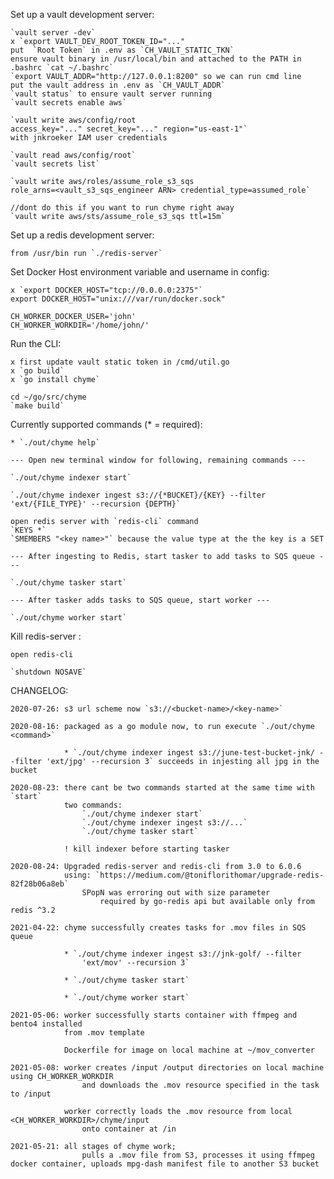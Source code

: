 Set up a vault development server:

    `vault server -dev`
    x `export VAULT_DEV_ROOT_TOKEN_ID="..." 
    put  `Root Token` in .env as `CH_VAULT_STATIC_TKN`
    ensure vault binary in /usr/local/bin and attached to the PATH in .bashrc `cat ~/.bashrc`
    `export VAULT_ADDR="http://127.0.0.1:8200" so we can run cmd line
    put the vault address in .env as `CH_VAULT_ADDR`
    `vault status` to ensure vault server running
    `vault secrets enable aws`

    `vault write aws/config/root 
    access_key="..." secret_key="..." region="us-east-1"` 
    with jnkroeker IAM user credentials 

    `vault read aws/config/root` 
    `vault secrets list`

    `vault write aws/roles/assume_role_s3_sqs 
    role_arns=<vault_s3_sqs_engineer ARN> credential_type=assumed_role`

    //dont do this if you want to run chyme right away
    `vault write aws/sts/assume_role_s3_sqs ttl=15m`

Set up a redis development server:

    from /usr/bin run `./redis-server`

Set Docker Host environment variable and username in config:

    x `export DOCKER_HOST="tcp://0.0.0.0:2375"`
    export DOCKER_HOST="unix:///var/run/docker.sock"

    CH_WORKER_DOCKER_USER='john'
    CH_WORKER_WORKDIR='/home/john/'

Run the CLI:

    x first update vault static token in /cmd/util.go
    x `go build`
    x `go install chyme`

    cd ~/go/src/chyme
    `make build`

Currently supported commands (* = required):

    * `./out/chyme help`

    --- Open new terminal window for following, remaining commands ---

    `./out/chyme indexer start`
 
    `./out/chyme indexer ingest s3://{*BUCKET}/{KEY} --filter 'ext/{FILE_TYPE}' --recursion {DEPTH}` 

    open redis server with `redis-cli` command
    `KEYS *`
    `SMEMBERS "<key name>"` because the value type at the the key is a SET

    --- After ingesting to Redis, start tasker to add tasks to SQS queue ---

    `./out/chyme tasker start`

    --- After tasker adds tasks to SQS queue, start worker ---

    `./out/chyme worker start`

Kill redis-server :

    open redis-cli

    `shutdown NOSAVE`

CHANGELOG: 

    2020-07-26: s3 url scheme now `s3://<bucket-name>/<key-name>`

    2020-08-16: packaged as a go module now, to run execute `./out/chyme <command>`

                * `./out/chyme indexer ingest s3://june-test-bucket-jnk/ --filter 'ext/jpg' --recursion 3` succeeds in injesting all jpg in the bucket

    2020-08-23: there cant be two commands started at the same time with `start`
                two commands:
                    `./out/chyme indexer start`
                    `./out/chyme indexer ingest s3://...`
                    `./out/chyme tasker start`
                
                ! kill indexer before starting tasker

    2020-08-24: Upgraded redis-server and redis-cli from 3.0 to 6.0.6
                using: `https://medium.com/@toniflorithomar/upgrade-redis-82f28b06a8eb`
                    SPopN was erroring out with size parameter
                        required by go-redis api but available only from redis ^3.2

    2021-04-22: chyme successfully creates tasks for .mov files in SQS queue

                * `./out/chyme indexer ingest s3://jnk-golf/ --filter 
                    'ext/mov' --recursion 3`
                
                * `./out/chyme tasker start`

                * `./out/chyme worker start`

    2021-05-06: worker successfully starts container with ffmpeg and bento4 installed
                from .mov template

                Dockerfile for image on local machine at ~/mov_converter

    2021-05-08: worker creates /input /output directories on local machine using CH_WORKER_WORKDIR
                    and downloads the .mov resource specified in the task to /input
    
                worker correctly loads the .mov resource from local <CH_WORKER_WORKDIR>/chyme/input
                    onto container at /in 
    
    2021-05-21: all stages of chyme work; 
                    pulls a .mov file from S3, processes it using ffmpeg docker container, uploads mpg-dash manifest file to another S3 bucket

